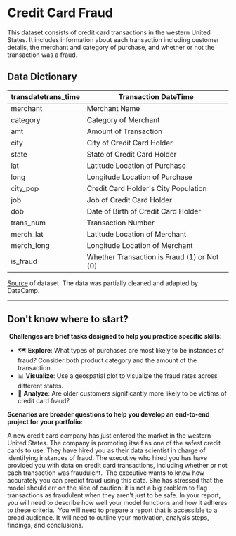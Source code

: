 # Credit Card Fraud

This dataset consists of credit card transactions in the western United States. It includes information about each transaction including customer details, the merchant and category of purchase, and whether or not the transaction was a fraud.

## Data Dictionary

| transdatetrans_time | Transaction DateTime                        |
|---------------------|---------------------------------------------|
| merchant            | Merchant Name                               |
| category            | Category of Merchant                        |
| amt                 | Amount of Transaction                       |
| city                | City of Credit Card Holder                  |
| state               | State of Credit Card Holder                 |
| lat                 | Latitude Location of Purchase               |
| long                | Longitude Location of Purchase              |
| city_pop            | Credit Card Holder's City Population        |
| job                 | Job of Credit Card Holder                   |
| dob                 | Date of Birth of Credit Card Holder         |
| trans_num           | Transaction Number                          |
| merch_lat           | Latitude Location of Merchant               |
| merch_long          | Longitude Location of Merchant              |
| is_fraud            | Whether Transaction is Fraud (1) or Not (0) |

[Source](https://www.kaggle.com/kartik2112/fraud-detection?select=fraudTrain.csv) of dataset. The data was partially cleaned and adapted by DataCamp.


------------
## Don't know where to start?
​
**Challenges are brief tasks designed to help you practice specific skills:**
​
- 🗺️ **Explore**: What types of purchases are most likely to be instances of fraud? Consider both product category and the amount of the transaction.
- 📊 **Visualize**: Use a geospatial plot to visualize the fraud rates across different states.
- 🔎 **Analyze**: Are older customers significantly more likely to be victims of credit card fraud?
​

**Scenarios are broader questions to help you develop an end-to-end project for your portfolio:**
​

A new credit card company has just entered the market in the western United States. The company is promoting itself as one of the safest credit cards to use. They have hired you as their data scientist in charge of identifying instances of fraud. The executive who hired you has have provided you with data on credit card transactions, including whether or not each transaction was fraudulent.
​
The executive wants to know how accurately you can predict fraud using this data. She has stressed that the model should err on the side of caution: it is not a big problem to flag transactions as fraudulent when they aren't just to be safe. In your report, you will need to describe how well your model functions and how it adheres to these criteria.
​
You will need to prepare a report that is accessible to a broad audience. It will need to outline your motivation, analysis steps, findings, and conclusions.   